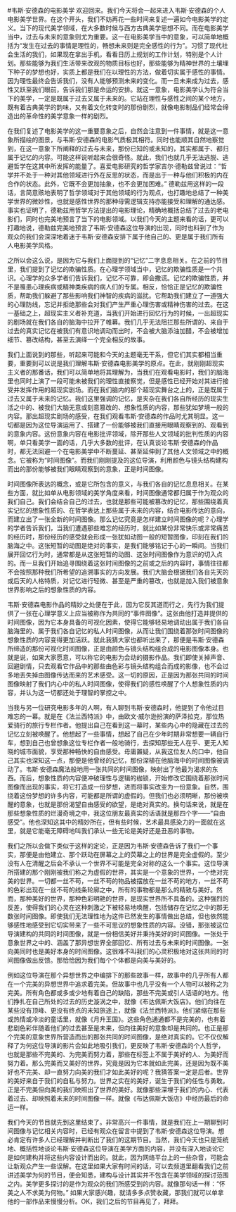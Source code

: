 #韦斯·安德森的电影美学
欢迎回来。我们今天将会一起来进入韦斯·安德森的个人电影美学世界。在这个开头，我们不妨再花一些时间来复述一遍如今电影美学的定义。当下的现代美学领域，在大多数时候与西方古典美学思想不同。而在电影美学当中，过去与未来的意象则尤为重要。这一在电影美学当中的意象，可以简单地概括为“发生在过去的事情是理性的，畅想未来则是完全感性的行为”。习惯了现代社会生活的我们，如果现在拿出手机，看看日历上规划的工作计划，特别是个人计划。那些能够为我们生活带来改观的物质目标也好，那些能够为精神世界的土壤埋下种子的梦想也好，实质上都是我们在以理性的方法，做着切实属于感性的事情。因为理性最终会告诉我们，没有人能够预测未来的变化。而一旦未来成为过去，感性又跃至我们眼前，告诉我们那是命运的安排。就这一意象，电影美学认为符合当下的美学，一定是既属于过去又属于未来的。它站在理性与感性之间的某个地方，既有着古典美学的韵味，又有着文化转变时的那份剧烈，就像电影制品们经常会缔造出的革命性的美学意象一样的剧烈。

在我们复述了电影美学的这一重要意象之后，自然会注意到一件事情，就是这一意象所描绘的图景，与韦斯·安德森的电影气质极其相符。同时也能顺其自然地察觉到，在这一意象下所阐释的过去与未来，那份已知的或未知的，其实都属于、都归属于记忆的内容。可能这样说听起来会很奇怪。就此，我们也就几乎无法逃脱、逃避哲学在这其中所发挥的能量了。喜爱电影研究的哲学家吉尔·德勒兹曾说过：“哲学并不处于一种对其他领域进行外在反思的状态，而是出于一种与他们积极的内在合作的状态。此外，它既不会更加抽象，也不会更加困难。” 德勒兹用这样的一段话，言简意赅地表明了哲学领域对于其他领域的行为观点，也打趣地总结了一种美学世界的微妙性，也就是感性世界的那种毋需逻辑支持亦能接受和理解的通达感。事实也证明了，德勒兹用哲学方法提出的电影理论，精确地概括总结了过去的老电影们，同时也完美地预言了当下的电影领域。以我们今天的主题来看的话，更可以打趣地说，德勒兹完美地预言了韦斯·安德森这位导演的出现，同时也料到了作为观众的我们会深深地着迷于韦斯·安德森安排下属于他自己的、更是属于我们所有人电影美学风格。

之所以会这么说，是因为它与我们上面提到的“记忆”二字息息相关。在之前的节目里，我们提到了记忆的欺骗性质。在心理学领域当中，记忆的欺骗性质是一个共识。心理学的众多学者们告诉我们，记忆不可靠，即会撒谎。记忆的欺骗性质，并不是罹患心理疾病或精神类疾病的病人们的专属。相反，恰恰正是记忆的欺骗性质，帮助我们躲避了那些影响我们神智的疾病的滋扰。它帮助我们建立了一道强大的心理防线，忘记并拒绝那些会对我们产生严重心理伤害或精神伤害的过去。在这一基础之上，超现实主义者补充道，当我们开始进行回忆行为的时候，一出超现实的剧场就在我们各自的脑海中拉开了帷幕。我们几乎无法阻拦那些所谓的、来自于过去的真实记忆在被我们有意识地调动而出时，不会被大脑添油加醋，不会被增加细节、篡改结构，甚至去演绎一个完全相反的故事。

我们上面说到的那些，听起来可能和今天的主题毫无干系，但它们其实都相当重要，重要到可以说是我们理解韦斯·安德森电影美学的原点。在此，就刚刚超现实主义者的那番话，我们可以简单地将其理解为，当我们在观看电影时，我们的脑海里也同时上演了一段可能未被我们的理性直接察觉，但是感性已经开始对其进行接受并发挥作用的超现实剧场。而在我们脑内的那个超现实舞台之上的，正是既属于过去又属于未来的记忆。我们这里强调的记忆，是夹杂在我们各自所经历的现实生活之中的、被我们大脑无意或刻意篡改的、想象性质的内容，那些犹如梦境一般的内容。那出超现实剧场的感受，在我们观看韦斯·安德森的作品时尤其明显。这一切都是因为这位导演运用了、搭建了一份能够被我们直接用眼睛观察到的、观看到的意象内容。这份意象内容在电影批评领域，除开那些人文领域的批判性质的内容啊，单只看美学一面的话，几乎大多数的批评，在认真谈论韦斯·安德森的作品时，都无法回避一个在电影美学中不断蔓延、甚至延伸到了其他人文领域之中的概念。它被称为“时间图像”。而我们刚刚提及的这位导演，利用颜色与镜头结构建构而出的那份能够被我们眼睛观察到的意象，正是时间图像。

时间图像所表达的概念，或是它所包含的意义，与我们各自的记忆息息相关。在某些方面，就比如单从电影领域的美学角度来看，时间图像通常都归属于作为观众的我们自己。我们会结合自己的过去，也就是那些可能被篡改的记忆，那些围绕着真实记忆的想象性质的、在哲学表达上那些属于未来的内容，结合电影传达的意向，而建立出了一张全新的时间图像。那么记忆究竟是怎样建立时间图像的呢？心理学的学者告诉我们，当我们遭遇那些难忘的经历时，就比如某份非常快乐或非常痛苦的经历时，那份经历的感受就会形成一张犹如动图一般的短暂图像，印刻在我们的脑海之中。这张短暂的动图是绝对的事实，是我们能够铭记于心的一瞬间。当我们展开回忆行为时，通常都是从这张短暂的动图、这张时间图像作为意识的切入点的。而一旦我们开始追寻围绕着这张时间图像的之前或之后的内容时，事情往往都不会按照那种我们所希望的追溯事实的方向发展。我们大脑会根据我们各自先天的或后天的人格特质，对记忆进行轻微、甚至是严重的篡改，也就是加入我们被意象世界影响之后的想象性质的内容。

韦斯·安德森电影作品的精妙之处便在于此，因为它反其道而行之，先行为我们提供了一张在心理学意义上应当被称作为共同的“事件图像”。这张由他打造并提供的时间图像，因为它本身具备的可视化因素，使得它能够轻易地调动出属于我们各自脑海里的、属于我们各自记忆的私人时间图像，从而让我们围绕着那张时间图像的想象性质的内容变得更加活跃。就此我猜大家也都听出来了，那便是韦斯·安德森所缔造的那份可视化时间图像，正是由颜色与镜头结构组合成的电影图像本身。也就是说，如果大家愿意，可以称它的电影为会动的摄影作品。我们即使关掉声音、回避剧情，只去观看它作品中的那些由色彩与镜头结构组合而成的影像，也不会过多地丢失掉由图像传达而来的艺术感受。这一切的原因，正是因为那张共同的时间图像映射了我们内心中的私人时间图像，使得我们的感性唤醒了个人想象性质的内容，并认为这一切都还处于理智的掌控之中。

当我与另一位研究电影多年的人啊，有人聊到韦斯·安德森时，他提到了令他过目难忘的一幕。就是在《法兰西特派》中，由欧文·威尔逊扮演的萨泽拉克，那位热爱骑行的旅行专栏作者。他提出自己在看到这一幕时，某些内心中的隐藏在过去的记忆立刻被唤醒了。他想起了一些事情，想起了自己在少年时期非常想要一辆自行车，想到自己也曾想象这位专栏作者一般地骑行，去探知那些无人在乎、更无人知晓的城市面貌，享受那种畅快的自由感受。毋庸置疑，从我这位友人的口中，他自己其实也深知这一点，那便是他曾经的记忆，那份深植在他脑海中的时间图像被调动了。韦斯·安德森魔法般地用一张共同的时间图像，映射出了他最为渴求的东西。而后，想象性质的内容便冲破理性与逻辑的枷锁，开始修改它围绕着那张时间图像而出现的事实，将它打造成一份梦想，进而将事实改变为一份意象。自然，围绕着这份梦想的许多内容，可能都是所谓的虚假的。但我们也必须明晰，那份被唤醒的意象，也就是那份渴望自由感受的欲望，是绝对真实的。换句话来说，就是在那些想象性质的烂漫奇境之中，我这位朋友最真实的话语就是那四个字——“自由感受”。他也深知这其中的精妙所在，但有些时候，艺术最具感染力的一面就在这里，就是它能毫无障碍地叫我们承认一些无论是美好还是丑恶的事物。

我们之所以会做下类似于这样的定论，正是因为韦斯·安德森告诉了我们一个事实，那便是由他建立、那个跃动在屏幕之上的荧幕之上的世界是完全虚假的。至少没有人在清醒之后会不承认一个世界不可能是完全对称的这么一个事实。这位导演所搭建的那个刚刚被我们称之为虚假的世界，其实是一个意象的世界，一个绝对完美的世界。一切都一丝不苟，一丝不苟的物品被摆放在一丝不苟的地方，一丝不苟的色彩出现在一丝不苟的线条轮廓之中，所有的事物都是那么的精致与美好。然而，那种美好的世界，那种色彩明艳的世界，是现实世界所不具备的。这种强烈的反差，使得我们的心灵在这种刺激之下被轻易地唤醒，包括储存在记忆之中的那无数张时间图像。即使我们无法理性地为这件已然发生的事情做出总结，但也依然能够感性地感受到它切实带来了一些不可思议的想象性质的内容。没错，那张被这位导演建构的共同的时间图像，就是一份相信美好并秉持美好的时间图像。一张处于意象世界之中的、涵盖了那异想世界全部回忆、所有过去与未来的时间图像。一张向美同时也是美好本身的时间图像。这很难不叫我们的心灵积极地对这张共同的时间图像做出反馈。那恰恰因为我们每个个体都是向美与美好的。

例如这位导演在那个异想世界之中编排下的那些故事一样，故事中的几乎所有人都在一个完美的异想世界中追求着完美。但故事中也几乎没有一个人物可以被称之为完美。所有角色都或多或少地有着自己的缺陷，那些不完美或引人话语的地方。他们挣扎在自己所处的过去的历史漩涡之中，就像《布达佩斯大饭店》。他们向往在某些没有顶峰、更没有终点的未知旅途上，就像《法兰西特派》。他们紧缩在那些或热情或冷淡的童话里，就像《月升王国》。这些角色通通都不是完美的，也有着悲剧色彩伴随着他们的过去甚至是未来，但向往美好的意象却是共同的。也正是那个完美的意象世界所营造而出的那张共同的时间图像，是绝对真实的。它不仅仅解释了为何这位导演的影片会如此地吸引我们，更反映了韦斯·安德森的个人哲学，也就是那些不完美的、为完美而努力着，那些在标签上不属于美好的人、为美好而努力着。那么完美而又美好的世界，究竟是因为它本就如此完美，还是因为既不美好也不完美、却一直努力向美的我们才如此美好的呢？我猜答案一定是后者。世界的美好来自于我们的自私与努力。世界之实在的美好，诞生于我们的任性与勇敢。正是不完美但向美的我们映照出了世界的美好。就像那些深埋于我们的内心、代表着过去、却映照着未来的时间图像一样。就像《布达佩斯大饭店》中经历最后的命运一样。

我们今天的节目就先到这里结束了。非常高兴一件事情，就是我们在上一期聊到时间图像与记忆相关内容时，已经有观众在留言中提到了韦斯·安德森这位导演。想必肯定有许多人已经理解并判断出了我们的这期节目。当然，我们今天也只是笼统地、概括性地谈论韦斯·安德森这位导演在美学方面的内容，并没有深入地谈论它是如何建构并将这些内容设计而出的。就此，因为网络平台上的一些杂音，可能会让新观众产生一些误解。在这里如果大家有时间的话，可以去频道里翻看我们之前讲述美学为何的节目，便会知悉，建构与设计其实并不包含在美学领域的探讨范围之内。美学更多探讨的是作为观众的我们所感受到的内容。就像那句话一样：“怀美之人不求美为何物。” 如果大家感兴趣，就请多多点赞收藏，那我们就可以单拿他的一部作品来慢慢分析。OK，我们之后的节目再见了，拜拜。